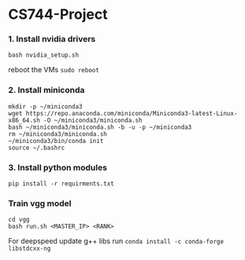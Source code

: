 # CS744-Project

### 1. Install nvidia drivers
```
bash nvidia_setup.sh
```

reboot the VMs `sudo reboot`

### 2. Install miniconda
```
mkdir -p ~/miniconda3
wget https://repo.anaconda.com/miniconda/Miniconda3-latest-Linux-x86_64.sh -O ~/miniconda3/miniconda.sh
bash ~/miniconda3/miniconda.sh -b -u -p ~/miniconda3
rm ~/miniconda3/miniconda.sh
~/miniconda3/bin/conda init
source ~/.bashrc
```

### 3. Install python modules
```
pip install -r requirments.txt 
```

### Train vgg model
```
cd vgg
bash run.sh <MASTER_IP> <RANK>
```

For deepspeed update g++ libs run `conda install -c conda-forge libstdcxx-ng`